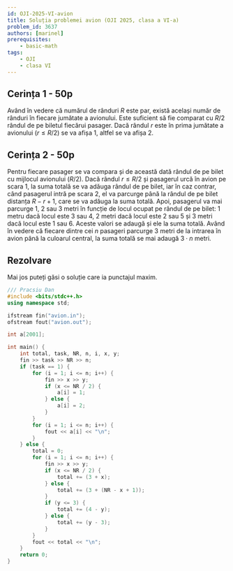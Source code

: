 ```yaml
---
id: OJI-2025-VI-avion
title: Soluția problemei avion (OJI 2025, clasa a VI-a)
problem_id: 3637
authors: [marinel]
prerequisites:
    - basic-math
tags:
    - OJI
    - clasa VI
---
```


## Cerința 1 - 50p

Având în vedere că numărul de rânduri $R$ este par, există același număr de
rânduri în fiecare jumătate a avionului. Este suficient să fie comparat cu
$R/2$ rândul de pe biletul fiecărui pasager. Dacă rândul $r$ este în prima
jumătate a avionului ($r ≤ R/2$) se va afișa 1, altfel se va afișa 2.

## Cerința 2 - 50p

Pentru fiecare pasager se va compara și de această dată rândul de pe bilet cu
mijlocul avionului ($R/2$). Dacă rândul $r ≤ R/2$ și pasagerul urcă în avion
pe scara 1, la suma totală se va adăuga rândul de pe bilet, iar în caz contrar,
când pasagerul intră pe scara 2, el va parcurge până la rândul de pe bilet
distanța $R − r + 1$, care se va adăuga la suma totală. Apoi, pasagerul va mai
parcurge 1, 2 sau 3 metri în funcție de locul ocupat pe rândul de pe bilet: 1
metru dacă locul este 3 sau 4, 2 metri dacă locul este 2 sau 5 și 3 metri dacă
locul este 1 sau 6. Aceste valori se adaugă și ele la suma totală. Având în
vedere că fiecare dintre cei $n$ pasageri parcurge 3 metri de la intrarea în
avion până la culoarul central, la suma totală se mai adaugă $3 \cdot n$ metri.

## Rezolvare

Mai jos puteți găsi o soluție care ia punctajul maxim.

```cpp
/// Pracsiu Dan
#include <bits/stdc++.h>
using namespace std;

ifstream fin("avion.in");
ofstream fout("avion.out");

int a[2001];

int main() {
    int total, task, NR, n, i, x, y;
    fin >> task >> NR >> n;
    if (task == 1) {
        for (i = 1; i <= n; i++) {
            fin >> x >> y;
            if (x <= NR / 2) {
                a[i] = 1;
            } else {
                a[i] = 2;
            }
        }
        for (i = 1; i <= n; i++) {
            fout << a[i] << "\n";
        }
    } else {
        total = 0;
        for (i = 1; i <= n; i++) {
            fin >> x >> y;
            if (x <= NR / 2) {
                total += (3 + x);
            } else {
                total += (3 + (NR - x + 1));
            }
            if (y <= 3) {
                total += (4 - y);
            } else {
                total += (y - 3);
            }
        }
        fout << total << "\n";
    }
    return 0;
}
```
